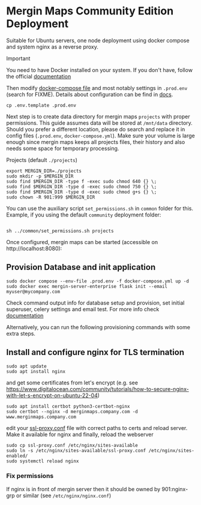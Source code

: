 # Mergin Maps Community Edition Deployment
Suitable for Ubuntu servers, one node deployment using docker compose and system nginx as a reverse proxy.

> [!IMPORTANT] 
> You need to have Docker installed on your system.
> If you don't have, follow the official [documentation](https://docs.docker.com/engine/install/)

Then modify [docker-compose file](docker-compose.yml) and most notably settings in `.prod.env` (search for FIXME). Details about configuration can be find in [docs](https://merginmaps.com/docs/server/install/).

```
cp .env.template .prod.env
```

Next step is to create data directory for mergin maps `projects` with proper permissions. This guide assumes data will be stored at  `/mnt/data` directory. Should you prefer a different location, please do search and replace it in config files (`.prod.env`, `docker-compose.yml`). Make sure your volume is large enough since mergin maps keeps all projects files, their history and also needs some space for temporary processing.

Projects (default `./projects`)
```
export MERGIN_DIR=./projects
sudo mkdir -p $MERGIN_DIR
sudo find $MERGIN_DIR -type f -exec sudo chmod 640 {} \;
sudo find $MERGIN_DIR -type d -exec sudo chmod 750 {} \;
sudo find $MERGIN_DIR -type d -exec sudo chmod g+s {} \;
sudo chown -R 901:999 $MERGIN_DIR
```

You can use the auxiliary script `set_permissions.sh` in `common` folder for this.
Example, if you using the default `community` deployment folder:

```shell

sh ../common/set_permissions.sh projects

```

Once configured, mergin maps can be started (accessible on http://localhost:8080):

## Provision Database and init application

```
sudo docker compose --env-file .prod.env -f docker-compose.yml up -d
sudo docker exec mergin-server-enterprise flask init --email myuser@mycompany.com
```
Check command output info for database setup and provision, set initial superuser, celery settings and email test.
For more info check [documentation](https://merginmaps.com/docs/server/install/#initialise-database)

Alternatively, you can run the following provisioning commands with some extra steps.

## Install and configure nginx for TLS termination
```
sudo apt update
sudo apt install nginx
```
and get some certificates from let's encrypt
(e.g. see https://www.digitalocean.com/community/tutorials/how-to-secure-nginx-with-let-s-encrypt-on-ubuntu-22-04)
```
sudo apt install certbot python3-certbot-nginx
sudo certbot --nginx -d merginmaps.company.com -d www.merginmaps.company.com
```
edit your [ssl-proxy.conf](./ssl-proxy.conf) file with correct paths to certs and reload server. Make it available for nginx and finally, reload the webserver
```
sudo cp ssl-proxy.conf /etc/nginx/sites-available
sudo ln -s /etc/nginx/sites-available/ssl-proxy.conf /etc/nginx/sites-enabled/
sudo systemctl reload nginx
```

### Fix permissions
If nginx is in front of mergin server then it should be owned by 901:nginx-grp or similar (see `/etc/nginx/nginx.conf`)
